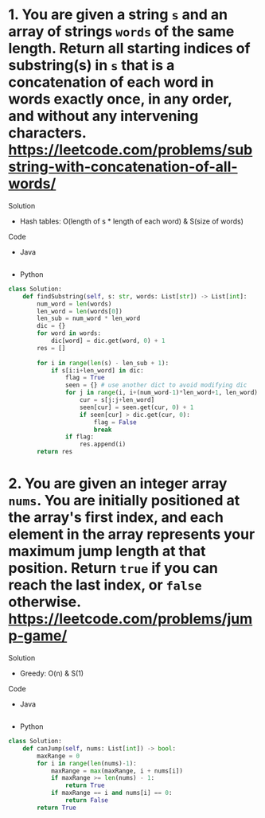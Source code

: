 # 1. You are given a string `s` and an array of strings `words` of the same length. Return all starting indices of substring(s) in `s` that is a concatenation of each word in words exactly once, in any order, and without any intervening characters. https://leetcode.com/problems/substring-with-concatenation-of-all-words/

Solution

- Hash tables: O(length of s * length of each word) & S(size of words)

Code

- Java

```java

```

- Python

```python
class Solution:
    def findSubstring(self, s: str, words: List[str]) -> List[int]:
        num_word = len(words)
        len_word = len(words[0])
        len_sub = num_word * len_word
        dic = {}
        for word in words:
            dic[word] = dic.get(word, 0) + 1
        res = []
        
        for i in range(len(s) - len_sub + 1):
            if s[i:i+len_word] in dic:
                flag = True
                seen = {} # use another dict to avoid modifying dic
                for j in range(i, i+(num_word-1)*len_word+1, len_word):
                    cur = s[j:j+len_word]
                    seen[cur] = seen.get(cur, 0) + 1
                    if seen[cur] > dic.get(cur, 0):
                        flag = False
                        break
                if flag:
                    res.append(i)
        return res
```

# 2. You are given an integer array `nums`. You are initially positioned at the array's first index, and each element in the array represents your maximum jump length at that position. Return `true` if you can reach the last index, or `false` otherwise. https://leetcode.com/problems/jump-game/

Solution

- Greedy: O(n) & S(1)

Code

- Java

```java

```

- Python

```python
class Solution:
    def canJump(self, nums: List[int]) -> bool:
        maxRange = 0
        for i in range(len(nums)-1):
            maxRange = max(maxRange, i + nums[i])
            if maxRange >= len(nums) - 1:
                return True
            if maxRange == i and nums[i] == 0:
                return False
        return True
```
